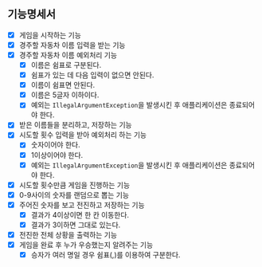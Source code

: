 ## 기능명세서
* [x] 게임을 시작하는 기능
* [x] 경주할 자동차 이름 입력을 받는 기능
* [x] 경주할 자동차 이름 예외처리 기능
  * [x] 이름은 쉼표로 구분된다.
  * [x] 쉼표가 있는 데 다음 입력이 없으면 안된다.
  * [x] 이름이 쉼표면 안된다.
  * [x] 이름은 5글자 이하이다.
  * [x] 예외는 `IllegalArgumentException`을 발생시킨 후 애플리케이션은 종료되어야 한다.
* [x] 받은 이름들을 분리하고, 저장하는 기능
* [x] 시도할 횟수 입력을 받아 예외처리 하는 기능
  * [x] 숫자이어야 한다.
  * [x] 1이상이어야 한다.
  * [x] 예외는 `IllegalArgumentException`을 발생시킨 후 애플리케이션은 종료되어야 한다.
* [x] 시도할 횟수만큼 게임을 진행하는 기능
* [x] 0-9사이의 숫자를 랜덤으로 뽑는 기능
* [x] 주어진 숫자를 보고 전진하고 저장하는 기능
  * [x] 결과가 4이상이면 한 칸 이동한다.
  * [x] 결과가 3이하면 그대로 있는다.
* [x] 전진한 전체 상황을 출력하는 기능
* [x] 게임을 완료 후 누가 우승했는지 알려주는 기능
  * [x] 승자가 여러 명일 경우 쉼표(,)를 이용하여 구분한다.

